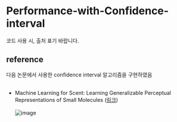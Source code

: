 # Performance-with-Confidence-interval
코드 사용 시, 출처 표기 바랍니다.

## reference
다음 논문에서 사용한 confidence interval 알고리즘을 구현하였음
<br><br/>
- Machine Learning for Scent: Learning Generalizable Perceptual Representations of Small Molecules ([링크](https://arxiv.org/abs/1910.10685))
<br><br/>
![image](https://github.com/L-YUNNA/Performance-with-Confidence-interval/assets/129636660/f470448c-0005-4250-9d92-1999effa56e4)
